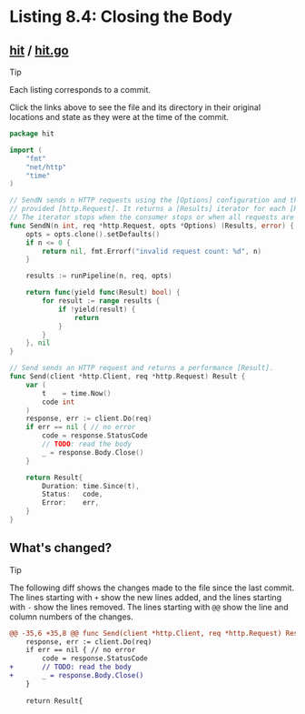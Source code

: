 # Listing 8.4: Closing the Body

## [hit](https://github.com/inancgumus/gobyexample/blob/40613703976777710428af11481f33073288006d/hit) / [hit.go](https://github.com/inancgumus/gobyexample/blob/40613703976777710428af11481f33073288006d/hit/hit.go)

> [!TIP]
> Each listing corresponds to a commit.
>
> Click the links above to see the file and its directory in their original locations and state as they were at the time of the commit.

```go
package hit

import (
	"fmt"
	"net/http"
	"time"
)

// SendN sends n HTTP requests using the [Options] configuration and the
// provided [http.Request]. It returns a [Results] iterator for each [Result].
// The iterator stops when the consumer stops or when all requests are done.
func SendN(n int, req *http.Request, opts *Options) (Results, error) {
	opts = opts.clone().setDefaults()
	if n <= 0 {
		return nil, fmt.Errorf("invalid request count: %d", n)
	}

	results := runPipeline(n, req, opts)

	return func(yield func(Result) bool) {
		for result := range results {
			if !yield(result) {
				return
			}
		}
	}, nil
}

// Send sends an HTTP request and returns a performance [Result].
func Send(client *http.Client, req *http.Request) Result {
	var (
		t    = time.Now()
		code int
	)
	response, err := client.Do(req)
	if err == nil { // no error
		code = response.StatusCode
		// TODO: read the body
		_ = response.Body.Close()
	}

	return Result{
		Duration: time.Since(t),
		Status:   code,
		Error:    err,
	}
}
```

## What's changed?

> [!TIP]
> The following diff shows the changes made to the file since the last commit.
> The lines starting with `+` show the new lines added, and the lines starting with `-` show the lines removed.
> The lines starting with `@@` show the line and column numbers of the changes.

```diff
@@ -35,6 +35,8 @@ func Send(client *http.Client, req *http.Request) Result {
 	response, err := client.Do(req)
 	if err == nil { // no error
 		code = response.StatusCode
+		// TODO: read the body
+		_ = response.Body.Close()
 	}
 
 	return Result{
```

